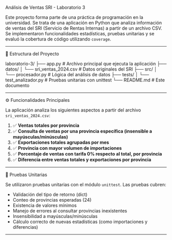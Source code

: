 Análisis de Ventas SRI - Laboratorio 3

Este proyecto forma parte de una práctica de programación en la universidad. Se trata de una aplicación en Python que analiza información de ventas del SRI (Servicio de Rentas Internas) a partir de un archivo CSV. Se implementaron funcionalidades estadísticas, pruebas unitarias y se evaluó la cobertura de código utilizando `coverage`.

---

📁 Estructura del Proyecto

laboratorio-3/
├── app.py # Archivo principal que ejecuta la aplicación
├── datos/
│ └── sri_ventas_2024.csv # Datos originales del SRI
├── src/
│ └── procesador.py # Lógica del análisis de datos
├── tests/
│ └── test_analizador.py # Pruebas unitarias con unittest
└── README.md # Este documento

---

⚙️ Funcionalidades Principales

La aplicación analiza los siguientes aspectos a partir del archivo `sri_ventas_2024.csv`:

1. ✅ **Ventas totales por provincia**
2. ✅ **Consulta de ventas por una provincia específica (insensible a mayúsculas/minúsculas)**
3. ✅ **Exportaciones totales agrupadas por mes**
4. ✅ **Provincia con mayor volumen de importaciones**
5. ✅ **Porcentaje de ventas con tarifa 0% respecto al total, por provincia**
6. ✅ **Diferencia entre ventas totales y exportaciones por provincia**

---

🧪 Pruebas Unitarias

Se utilizaron pruebas unitarias con el módulo `unittest`. Las pruebas cubren:

- Validación del tipo de retorno (dict)
- Conteo de provincias esperadas (24)
- Existencia de valores mínimos
- Manejo de errores al consultar provincias inexistentes
- Insensibilidad a mayúsculas/minúsculas
- Cálculo correcto de nuevas estadísticas (como importaciones y diferencias)

---
